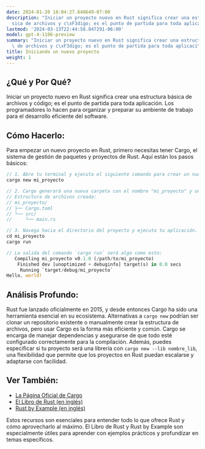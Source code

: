 ```yaml
---
date: 2024-01-20 18:04:27.648649-07:00
description: "Iniciar un proyecto nuevo en Rust significa crear una estructura b\xE1\
  sica de archivos y c\xF3digo; es el punto de partida para toda aplicaci\xF3n. Los\u2026"
lastmod: '2024-03-13T22:44:58.847291-06:00'
model: gpt-4-1106-preview
summary: "Iniciar un proyecto nuevo en Rust significa crear una estructura b\xE1sica\
  \ de archivos y c\xF3digo; es el punto de partida para toda aplicaci\xF3n. Los\u2026"
title: Iniciando un nuevo proyecto
weight: 1
---
```


## ¿Qué y Por Qué?
Iniciar un proyecto nuevo en Rust significa crear una estructura básica de archivos y código; es el punto de partida para toda aplicación. Los programadores lo hacen para organizar y preparar su ambiente de trabajo para el desarrollo eficiente del software.

## Cómo Hacerlo:
Para empezar un nuevo proyecto en Rust, primero necesitas tener Cargo, el sistema de gestión de paquetes y proyectos de Rust. Aquí están los pasos básicos:

```Rust
// 1. Abre tu terminal y ejecuta el siguiente comando para crear un nuevo proyecto.
cargo new mi_proyecto

// 2. Cargo generará una nueva carpeta con el nombre "mi_proyecto" y una estructura de archivos inicial.
// Estructura de archivos creada:
// mi_proyecto/
// ├── Cargo.toml
// └── src/
//     └── main.rs

// 3. Navega hacia el directorio del proyecto y ejecuta tu aplicación.
cd mi_proyecto
cargo run

// La salida del comando `cargo run` será algo como esto:
   Compiling mi_proyecto v0.1.0 (/path/to/mi_proyecto)
    Finished dev [unoptimized + debuginfo] target(s) in 0.0 secs
     Running `target/debug/mi_proyecto`
Hello, world!
```

## Análisis Profundo:
Rust fue lanzado oficialmente en 2015, y desde entonces Cargo ha sido una herramienta esencial en su ecosistema. Alternativas a `cargo new` podrían ser clonar un repositorio existente o manualmente crear la estructura de archivos, pero usar Cargo es la forma más eficiente y común. Cargo se encarga de manejar dependencias y asegurarse de que todo esté configurado correctamente para la compilación. Además, puedes especificar si tu proyecto será una librería con `cargo new --lib nombre_lib`, una flexibilidad que permite que los proyectos en Rust puedan escalarse y adaptarse con facilidad.

## Ver También:
- [La Página Oficial de Cargo](https://doc.rust-lang.org/cargo/)
- [El Libro de Rust (en inglés)](https://doc.rust-lang.org/book/)
- [Rust by Example (en inglés)](https://doc.rust-lang.org/rust-by-example/)
  
Estos recursos son esenciales para entender todo lo que ofrece Rust y cómo aprovecharlo al máximo. El Libro de Rust y Rust by Example son especialmente útiles para aprender con ejemplos prácticos y profundizar en temas específicos.
